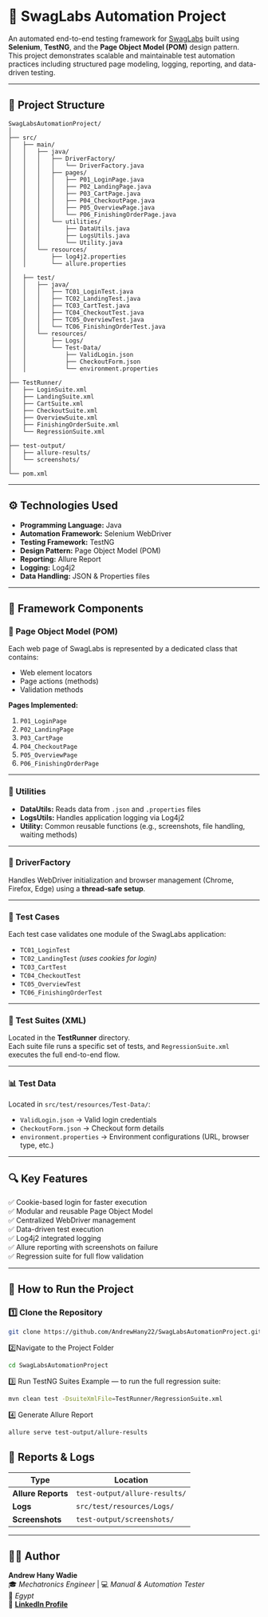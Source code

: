 # 🧪 SwagLabs Automation Project

An automated end-to-end testing framework for [SwagLabs](https://www.saucedemo.com) built using **Selenium**, **TestNG**, and the **Page Object Model (POM)** design pattern.  
This project demonstrates scalable and maintainable test automation practices including structured page modeling, logging, reporting, and data-driven testing.

---


## 📁 Project Structure

```text
SwagLabsAutomationProject/
│
├── src/
│   ├── main/
│   │   ├── java/
│   │   │   ├── DriverFactory/
│   │   │   │   └── DriverFactory.java
│   │   │   ├── pages/
│   │   │   │   ├── P01_LoginPage.java
│   │   │   │   ├── P02_LandingPage.java
│   │   │   │   ├── P03_CartPage.java
│   │   │   │   ├── P04_CheckoutPage.java
│   │   │   │   ├── P05_OverviewPage.java
│   │   │   │   └── P06_FinishingOrderPage.java
│   │   │   └── utilities/
│   │   │       ├── DataUtils.java
│   │   │       ├── LogsUtils.java
│   │   │       └── Utility.java
│   │   └── resources/
│   │       ├── log4j2.properties
│   │       └── allure.properties
│
│   ├── test/
│   │   ├── java/
│   │   │   ├── TC01_LoginTest.java
│   │   │   ├── TC02_LandingTest.java
│   │   │   ├── TC03_CartTest.java
│   │   │   ├── TC04_CheckoutTest.java
│   │   │   ├── TC05_OverviewTest.java
│   │   │   └── TC06_FinishingOrderTest.java
│   │   └── resources/
│   │       ├── Logs/
│   │       └── Test-Data/
│   │           ├── ValidLogin.json
│   │           ├── CheckoutForm.json
│   │           └── environment.properties
│
├── TestRunner/
│   ├── LoginSuite.xml
│   ├── LandingSuite.xml
│   ├── CartSuite.xml
│   ├── CheckoutSuite.xml
│   ├── OverviewSuite.xml
│   ├── FinishingOrderSuite.xml
│   └── RegressionSuite.xml
│
├── test-output/
│   ├── allure-results/
│   └── screenshots/
│
└── pom.xml
```

---

## ⚙️ Technologies Used

- **Programming Language:** Java  
- **Automation Framework:** Selenium WebDriver  
- **Testing Framework:** TestNG  
- **Design Pattern:** Page Object Model (POM)  
- **Reporting:** Allure Report  
- **Logging:** Log4j2  
- **Data Handling:** JSON & Properties files  

---

## 🧱 Framework Components

### 🧩 Page Object Model (POM)
Each web page of SwagLabs is represented by a dedicated class that contains:
- Web element locators  
- Page actions (methods)  
- Validation methods  

**Pages Implemented:**
1. `P01_LoginPage`  
2. `P02_LandingPage`  
3. `P03_CartPage`  
4. `P04_CheckoutPage`  
5. `P05_OverviewPage`  
6. `P06_FinishingOrderPage`

---

### 🧰 Utilities
- **DataUtils:** Reads data from `.json` and `.properties` files  
- **LogsUtils:** Handles application logging via Log4j2  
- **Utility:** Common reusable functions (e.g., screenshots, file handling, waiting methods)

---

### 🧭 DriverFactory
Handles WebDriver initialization and browser management (Chrome, Firefox, Edge) using a **thread-safe setup**.

---

### 🧪 Test Cases
Each test case validates one module of the SwagLabs application:
- `TC01_LoginTest`  
- `TC02_LandingTest` *(uses cookies for login)*  
- `TC03_CartTest`  
- `TC04_CheckoutTest`  
- `TC05_OverviewTest`  
- `TC06_FinishingOrderTest`

---

### 🧾 Test Suites (XML)
Located in the **TestRunner** directory.  
Each suite file runs a specific set of tests, and `RegressionSuite.xml` executes the full end-to-end flow.

---

### 📊 Test Data
Located in `src/test/resources/Test-Data/`:
- `ValidLogin.json` → Valid login credentials  
- `CheckoutForm.json` → Checkout form details  
- `environment.properties` → Environment configurations (URL, browser type, etc.)

---

## 🔍 Key Features

✅ Cookie-based login for faster execution  
✅ Modular and reusable Page Object Model  
✅ Centralized WebDriver management  
✅ Data-driven test execution  
✅ Log4j2 integrated logging  
✅ Allure reporting with screenshots on failure  
✅ Regression suite for full flow validation  

---

## 🚀 How to Run the Project

### 1️⃣ Clone the Repository
```bash
git clone https://github.com/AndrewHany22/SwagLabsAutomationProject.git
```
2️⃣Navigate to the Project Folder
```bash
cd SwagLabsAutomationProject
```
3️⃣ Run TestNG Suites
Example — to run the full regression suite:
```bash
mvn clean test -DsuiteXmlFile=TestRunner/RegressionSuite.xml
```
4️⃣ Generate Allure Report
```bash
allure serve test-output/allure-results
```

## 🧾 Reports & Logs

| Type          | Location                         |
|----------------|----------------------------------|
| **Allure Reports** | `test-output/allure-results/`     |
| **Logs**           | `src/test/resources/Logs/`        |
| **Screenshots**    | `test-output/screenshots/`        |

---

## 👨‍💻 Author

**Andrew Hany Wadie**  
🎓 *Mechatronics Engineer* | 💻 *Manual & Automation Tester*  
📍 *Egypt*  
🔗 [**LinkedIn Profile**](https://www.linkedin.com/in/andrew-hany-30570428b/)
